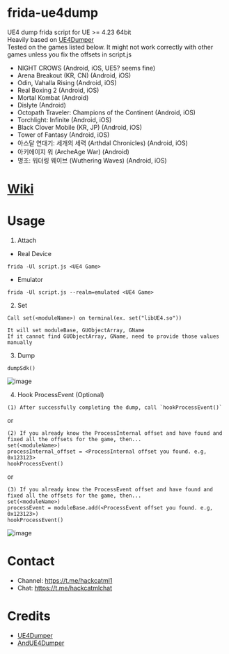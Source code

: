 # frida-ue4dump
UE4 dump frida script for UE >= 4.23 64bit<br>
Heavily based on [UE4Dumper](https://github.com/kp7742/UE4Dumper)<br>
Tested on the games listed below. It might not work correctly with other games unless you fix the offsets in script.js
* NIGHT CROWS (Android, iOS, UE5? seems fine)
* Arena Breakout (KR, CN) (Android, iOS)
* Odin, Vahalla Rising (Android, iOS)
* Real Boxing 2 (Android, iOS)
* Mortal Kombat (Android)
* Dislyte (Android)
* Octopath Traveler: Champions of the Continent (Android, iOS)
* Torchlight: Infinite (Android, iOS)
* Black Clover Mobile (KR, JP) (Android, iOS)
* Tower of Fantasy (Android, iOS)
* 아스달 연대기: 세개의 세력 (Arthdal Chronicles) (Android, iOS)
* 아키에이지 워 (ArcheAge War) (Android)
* 명조: 워더링 웨이브 (Wuthering Waves) (Android, iOS)

# [Wiki](https://github.com/hackcatml/frida-ue4dump/wiki)

# Usage
1. Attach
- Real Device
```
frida -Ul script.js <UE4 Game>
```
- Emulator
```
frida -Ul script.js --realm=emulated <UE4 Game>
```

2. Set
```
Call set(<moduleName>) on terminal(ex. set("libUE4.so"))

It will set moduleBase, GUObjectArray, GName
If it cannot find GUObjectArray, GName, need to provide those values manually
```

3. Dump
```
dumpSdk()
```

![image](https://github.com/hackcatml/frida-ue4dump/assets/75507443/080cb6ee-8e60-4a45-97e9-ac36a440b136)

4. Hook ProcessEvent (Optional)<br>
```
(1) After successfully completing the dump, call `hookProcessEvent()`
```
or
```
(2) If you already know the ProcessInternal offset and have found and fixed all the offsets for the game, then...
set(<moduleName>)
processInternal_offset = <ProcessInternal offset you found. e.g, 0x123123>
hookProcessEvent()
```
or
```
(3) If you already know the ProcessEvent offset and have found and fixed all the offsets for the game, then...
set(<moduleName>)
processEvent = moduleBase.add(<ProcessEvent offset you found. e.g, 0x123123>)
hookProcessEvent()
```
![image](https://github.com/user-attachments/assets/3ce69e09-e666-4c92-a9dc-7cf99f27b285)


# Contact
- Channel: https://t.me/hackcatml1<br>
- Chat: https://t.me/hackcatmlchat

# Credits
* [UE4Dumper](https://github.com/kp7742/UE4Dumper)
* [AndUE4Dumper](https://github.com/MJx0/AndUE4Dumper)
